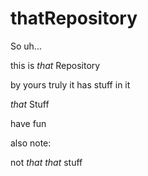 # thatRepository

So uh... 

this is *that* Repository

by yours truly
it has stuff in it

*that* Stuff

have fun 

also note:

not *that* *that* stuff

